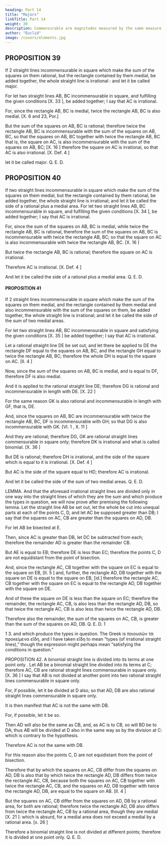 ```yaml
---
heading: Part 14
title: "Majors"
linkTitle: Part 14
weight: 30
description: Commensurable are magnitudes measured by the same measure
author: "Euclid"
image: /covers/elements.jpg
---
```



## PROPOSITION 39

If 2 straight lines incommensurable in square which make the sum of the squares on them rational, but the rectangle contained by them medial, be added together, the whole straight line is irrational : and let it be called major.

For let two straight lines AB, BC incommensurable in square, and fulfilling the given conditions [X. 33 ], be added together; I say that AC is irrational.

For, since the rectangle AB, BC is medial, twice the rectangle AB, BC is also medial. [X. 6 and 23, Por.]

But the sum of the squares on AB, BC is rational; therefore twice the rectangle AB, BC is incommensurable with the sum of the squares on AB, BC, so that the squares on AB, BC together with twice the rectangle AB, BC that is, the square on AC, is also incommensurable with the sum of the squares on AB, BC; [X. 16 ] therefore the square on AC is irrational, so that AC is also irrational. [X. Def. 4 ]

let it be called major. Q. E. D.


## PROPOSITION 40

If two straight lines incommensurable in square which make the sum of the squares on them medial, but the rectangle contained by them rational, be added together, the whole straight line is irrational; and let it be called the side of a rational plus a medial area.
For let two straight lines AB, BC incommensurable in square, and fulfilling the given conditions [X. 34 ], be added together; I say that AC is irrational.

For, since the sum of the squares on AB, BC is medial, while twice the rectangle AB, BC is rational, therefore the sum of the squares on AB, BC is incommensurable with twice the rectangle AB, BC; so that the square on AC is also incommensurable with twice the rectangle AB, BC. [X. 16 ]

But twice the rectangle AB, BC is rational; therefore the square on AC is irrational.

Therefore AC is irrational. [X. Def. 4 ]

And let it be called the side of a rational plus a medial area. Q. E. D.


#### PROPOSITION 41

If 2 straight lines incommensurable in square which make the sum of the squares on them medial, and the rectangle contained by them medial and also incommensurable with the sum of the squares on them, be added together, the whole straight line is irrational; and let it be called the side of the sum of two medial areas. 

For let two straight lines AB, BC incommensurable in square and satisfying the given conditions [X. 35 ] be added together; I say that AC is irrational.

Let a rational straight line DE be set out, and let there be applied to DE the rectangle DF equal to the squares on AB, BC, and the rectangle GH equal to twice the rectangle AB, BC; therefore the whole DH is equal to the square on AC. [II. 4 ]

Now, since the sum of the squares on AB, BC is medial, and is equal to DF, therefore DF is also medial.

And it is applied to the rational straight line DE; therefore DG is rational and incommensurable in length with DE. [X. 22 ]

For the same reason GK is also rational and incommensurable in length with GF, that is, DE.

And, since the squares on AB, BC are incommensurable with twice the rectangle AB, BC, DF is incommensurable with GH; so that DG is also incommensurable with GK. [VI. 1 , X. 11 ]

And they are rational; therefore DG, GK are rational straight lines commensurable in square only; therefore DK is irrational and what is called binomial. [X. 36 ]

But DE is rational; therefore DH is irrational, and the side of the square which is equal to it is irrational. [X. Def. 4 ]

But AC is the side of the square equal to HD; therefore AC is irrational.

And let it be called the side of the sum of two medial areas. Q. E. D.

LEMMA.
And that the aforesaid irrational straight lines are divided only in one way into the straight lines of which they are the sum and which produce the types in question, we will now prove after premising the following lemma.
Let the straight line AB be set out, let the whole be cut into unequal parts at each of the points C, D, and let AC be supposed greater than DB; I say that the squares on AC, CB are greater than the squares on AD, DB.

For let AB be bisected at E.

Then, since AC is greater than DB, let DC be subtracted from each; therefore the remainder AD is greater than the remainder CB.

But AE is equal to EB; therefore DE is less than EC; therefore the points C, D are not equidistant from the point of bisection.

And, since the rectangle AC, CB together with the square on EC is equal to the square on EB, [II. 5 ] and, further, the rectangle AD, DB together with the square on DE is equal to the square on EB, [id.] therefore the rectangle AC, CB together with the square on EC is equal to the rectangle AD, DB together with the square on DE.

And of these the square on DE is less than the square on EC; therefore the remainder, the rectangle AC, CB, is also less than the rectangle AD, DB, so that twice the rectangle AC, CB is also less than twice the rectangle AD, DB.

Therefore also the remainder, the sum of the squares on AC, CB, is greater than the sum of the squares on AD, DB. Q. E. D. 1

1 3. and which produce the types in question. The Greek is ποιουσῶν τὰ προκείμενα εἴδη, and I have taken εἴδη to mean “types (of irrational straight lines),” though the expression might perhaps mean “satisfying the conditions in question.”

PROPOSITION 42.
A binomial straight line is divided into its terms at one point only
.
Let AB be a binomial straight line divided into its terms at C; therefore AC, CB are rational straight lines commensurable in square only. [X. 36 ]
I say that AB is not divided at another point into two rational straight lines commensurable in square only.

For, if possible, let it be divided at D also, so that AD, DB are also rational straight lines commensurable in square only.

It is then manifest that AC is not the same with DB.

For, if possible, let it be so.

Then AD will also be the same as CB, and, as AC is to CB, so will BD be to DA; thus AB will be divided at D also in the same way as by the division at C: which is contrary to the hypothesis.

Therefore AC is not the same with DB.

For this reason also the points C, D are not equidistant from the point of bisection.

Therefore that by which the squares on AC, CB differ from the squares on AD, DB is also that by which twice the rectangle AD, DB differs from twice the rectangle AC, CB, because both the squares on AC, CB together with twice the rectangle AC, CB, and the squares on AD, DB together with twice the rectangle AD, DB, are equal to the square on AB. [II. 4 ]

But the squares on AC, CB differ from the squares on AD, DB by a rational area, for both are rational; therefore twice the rectangle AD, DB also differs from twice the rectangle AC, CB by a rational area, though they are medial [X. 21 ]: which is absurd, for a medial area does not exceed a medial by a rational area. [x. 26 ]

Therefore a binomial straight line is not divided at different points; therefore it is divided at one point only. Q. E. D.

